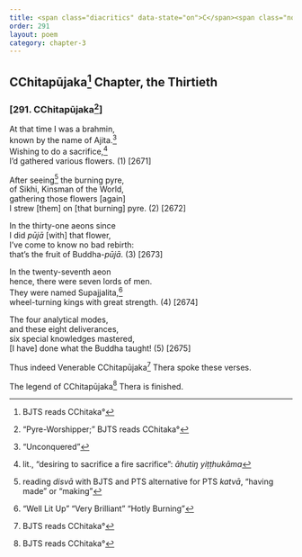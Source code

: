 ```yaml
---
title: <span class="diacritics" data-state="on">C</span><span class="no-diacritics" data-state="off">Ch</span>itapūjaka
order: 291
layout: poem
category: chapter-3
---
```


## <span class="diacritics" data-state="on">C</span><span class="no-diacritics" data-state="off">Ch</span>itapūjaka[^1] Chapter, the Thirtieth

### \[291. <span class="diacritics" data-state="on">C</span><span class="no-diacritics" data-state="off">Ch</span>itapūjaka[^2]\]

At that time I was a brahmin,  
known by the name of Ajita.[^3]  
Wishing to do a sacrifice,[^4]  
I’d gathered various flowers. (1) \[2671\]

After seeing[^5] the burning pyre,  
of Sikhi, Kinsman of the World,  
gathering those flowers \[again\]  
I strew \[them\] on \[that burning\] pyre. (2) \[2672\]

In the thirty-one aeons since  
I did *pūjā* \[with\] that flower,  
I’ve come to know no bad rebirth:  
that’s the fruit of Buddha-*pūjā*. (3) \[2673\]

In the twenty-seventh aeon  
hence, there were seven lords of men.  
They were named Supajjalita,[^6]  
wheel-turning kings with great strength. (4) \[2674\]

The four analytical modes,  
and these eight deliverances,  
six special knowledges mastered,  
\[I have\] done what the Buddha taught! (5) \[2675\]

Thus indeed Venerable <span class="diacritics" data-state="on">C</span><span class="no-diacritics" data-state="off">Ch</span>itapūjaka[^7] Thera spoke these verses.

The legend of <span class="diacritics" data-state="on">C</span><span class="no-diacritics" data-state="off">Ch</span>itapūjaka[^8] Thera is finished.

[^1]: BJTS reads <span class="diacritics" data-state="on">C</span><span class="no-diacritics" data-state="off">Ch</span>itaka°

[^2]: “Pyre-Worshipper;” BJTS reads <span class="diacritics" data-state="on">C</span><span class="no-diacritics" data-state="off">Ch</span>itaka°

[^3]: “Unconquered”

[^4]: lit., “desiring to sacrifice a fire sacrifice”: *āhutiŋ yiṭṭhukāma*

[^5]: reading *disvā* with BJTS and PTS alternative for PTS *katvā*, “having made” or “making”

[^6]: “Well Lit Up” “Very Brilliant” “Hotly Burning”

[^7]: BJTS reads <span class="diacritics" data-state="on">C</span><span class="no-diacritics" data-state="off">Ch</span>itaka°

[^8]: BJTS reads <span class="diacritics" data-state="on">C</span><span class="no-diacritics" data-state="off">Ch</span>itaka°
